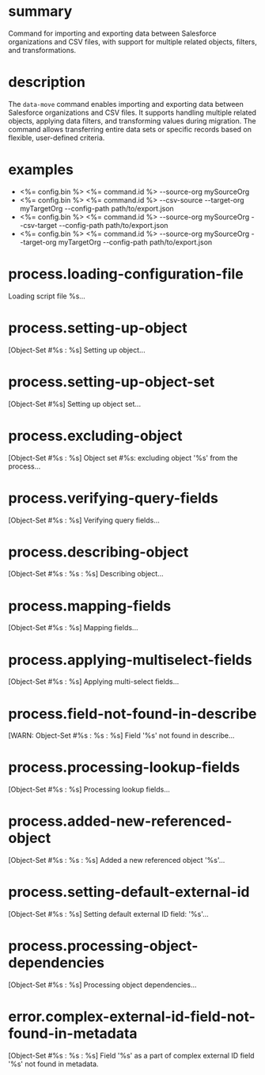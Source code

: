 # summary

Command for importing and exporting data between Salesforce organizations and CSV files, with support for multiple related objects, filters, and transformations.

# description

The `data-move` command enables importing and exporting data between Salesforce organizations and CSV files. It supports handling multiple related objects, applying data filters, and transforming values during migration. The command allows transferring entire data sets or specific records based on flexible, user-defined criteria.

# examples

- <%= config.bin %> <%= command.id %> --source-org mySourceOrg
- <%= config.bin %> <%= command.id %> --csv-source --target-org myTargetOrg --config-path path/to/export.json
- <%= config.bin %> <%= command.id %> --source-org mySourceOrg --csv-target --config-path path/to/export.json
- <%= config.bin %> <%= command.id %> --source-org mySourceOrg --target-org myTargetOrg --config-path path/to/export.json

# process.loading-configuration-file

Loading script file %s...

# process.setting-up-object

[Object-Set #%s : %s] Setting up object...

# process.setting-up-object-set

[Object-Set #%s] Setting up object set...

# process.excluding-object

[Object-Set #%s : %s] Object set #%s: excluding object '%s' from the process...

# process.verifying-query-fields

[Object-Set #%s : %s] Verifying query fields...

# process.describing-object

[Object-Set #%s : %s : %s] Describing object...

# process.mapping-fields

[Object-Set #%s : %s] Mapping fields...

# process.applying-multiselect-fields

[Object-Set #%s : %s] Applying multi-select fields...

# process.field-not-found-in-describe

[WARN: Object-Set #%s : %s : %s] Field '%s' not found in describe...

# process.processing-lookup-fields

[Object-Set #%s : %s] Processing lookup fields...

# process.added-new-referenced-object

[Object-Set #%s : %s : %s] Added a new referenced object '%s'...

# process.setting-default-external-id

[Object-Set #%s : %s] Setting default external ID field: '%s'...

# process.processing-object-dependencies

[Object-Set #%s : %s] Processing object dependencies...

# error.complex-external-id-field-not-found-in-metadata

[Object-Set #%s : %s : %s] Field '%s' as a part of complex external ID field '%s' not found in metadata.
